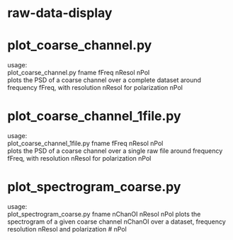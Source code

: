 # raw-data-display  
  
# plot_coarse_channel.py  
usage:  
plot_coarse_channel.py fname fFreq nResol nPol  
plots the PSD of a coarse channel over a complete dataset around frequency fFreq, with resolution nResol for polarization nPol

# plot_coarse_channel_1file.py  
usage:  
plot_coarse_channel_1file.py fname fFreq nResol nPol  
plots the PSD of a coarse channel over a single raw file around frequency fFreq, with resolution nResol for polarization nPol

# plot_spectrogram_coarse.py
usage:  
plot_spectrogram_coarse.py fname nChanOI nResol nPol
plots the spectrogram of a given coarse channel nChanOI over a dataset, frequency resolution nResol and polarization # nPol
